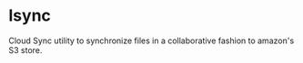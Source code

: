 lsync
=====

Cloud Sync utility to synchronize files in a collaborative fashion to amazon's S3 store.